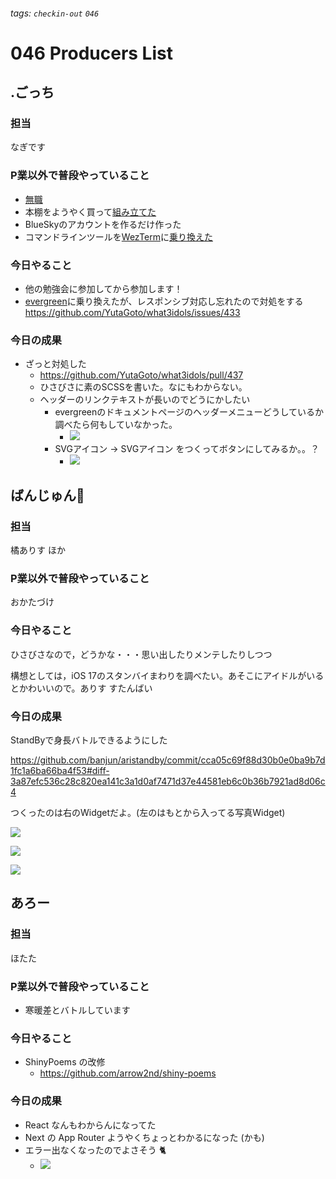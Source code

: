 ###### tags: `checkin-out` `046`

# 046 Producers List

## .ごっち

### 担当

なぎです

### P業以外で普段やっていること

- [無職](https://x.com/gggooottto/status/1697073632856477941?s=20)
- 本棚をようやく買って[組み立てた](https://x.com/gggooottto/status/1714828618571137317?s=20)
- BlueSkyのアカウントを作るだけ作った
- コマンドラインツールを[WezTerm](https://wezfurlong.org/wezterm/index.html)に[乗り換えた](https://yutagoto.github.io/blog/posts/20231018-wezterm/)

### 今日やること

- 他の勉強会に参加してから参加します！
- [evergreen](https://evergreen.segment.com/)に乗り換えたが、レスポンシブ対応し忘れたので対処をする https://github.com/YutaGoto/what3idols/issues/433

### 今日の成果

- ざっと対処した
  - https://github.com/YutaGoto/what3idols/pull/437
  - ひさびさに素のSCSSを書いた。なにもわからない。
  - ヘッダーのリンクテキストが長いのでどうにかしたい
    - evergreenのドキュメントページのヘッダーメニューどうしているか調べたら何もしていなかった。
      - ![](https://hackmd.io/_uploads/By-QacCW6.png)
    - SVGアイコン -> SVGアイコン をつくってボタンにしてみるか。。？
      - ![](https://hackmd.io/_uploads/H1mnejRZa.png)

## ばんじゅん🍓

### 担当

橘ありす
ほか

### P業以外で普段やっていること

おかたづけ

### 今日やること

ひさびさなので，どうかな・・・思い出したりメンテしたりしつつ

構想としては，iOS 17のスタンバイまわりを調べたい。あそこにアイドルがいるとかわいいので。ありす すたんばい

### 今日の成果

StandByで身長バトルできるようにした

https://github.com/banjun/aristandby/commit/cca05c69f88d30b0e0ba9b7d1fc1a6ba66ba4f53#diff-3a87efc536c28c820ea141c3a1d0af7471d37e44581eb6c0b36b7921ad8d06c4

つくったのは右のWidgetだよ。(左のはもとから入ってる写真Widget)

![](https://hackmd.io/_uploads/H19hmoA-a.jpg)

![](https://hackmd.io/_uploads/rJepXoRba.jpg)

![](https://hackmd.io/_uploads/SJITmi0bp.jpg)

## あろー

### 担当

ほたた

### P業以外で普段やっていること

- 寒暖差とバトルしています

### 今日やること

- ShinyPoems の改修
  - https://github.com/arrow2nd/shiny-poems

### 今日の成果

- React なんもわからんになってた
- Next の App Router ようやくちょっとわかるになった (かも)
- エラー出なくなったのでよさそう 🐈
  - ![](https://hackmd.io/_uploads/SkgzNoRWa.png)
